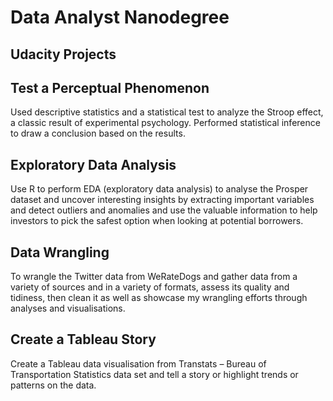 # Data Analyst Nanodegree

## Udacity Projects 

## Test a Perceptual Phenomenon 
Used descriptive statistics and a statistical test to analyze the Stroop effect, a classic result of experimental psychology.  Performed statistical inference to draw a conclusion based on the results.

## Exploratory Data Analysis
Use R to perform EDA (exploratory data analysis) to analyse the Prosper dataset and uncover interesting insights by extracting important variables and detect outliers and anomalies and use the valuable information to help investors to pick the safest option when looking at potential borrowers.

## Data Wrangling 
To wrangle the Twitter data from WeRateDogs and gather data from a variety of sources and in a variety of formats, assess its quality and tidiness, then clean it as well as showcase my wrangling efforts through analyses and visualisations. 

## Create a Tableau Story
Create a Tableau data visualisation from Transtats – Bureau of Transportation Statistics data set and tell a story or highlight trends or patterns on the data.



